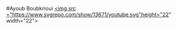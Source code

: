 #Ayoub Boubkrioui
<a href="https://www.youtube.com/channel/UCHzqcQ1FY9ksX3ydcCtqyiA" target="_blank"><img src ="https://www.svgrepo.com/show/13671/youtube.svg"height="22" width="22"></a>
<!---
Ayoubbooob/Ayoubbooob is a ✨ special ✨ repository because its `README.md` (this file) appears on your GitHub profile.
You can click the Preview link to take a look at your changes.
--->

